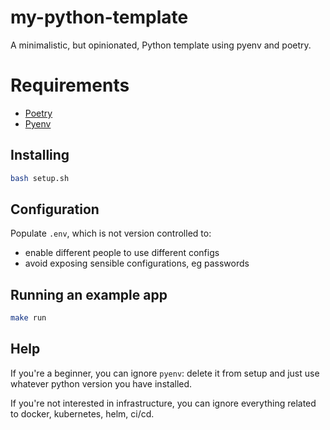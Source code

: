 # my-python-template

A minimalistic, but opinionated, Python template using pyenv and poetry.

# Requirements

- [Poetry](https://python-poetry.org/docs/#installation)
- [Pyenv](https://github.com/pyenv/pyenv#installation)

## Installing

```bash
bash setup.sh
```

## Configuration

Populate `.env`, which is not version controlled to:
- enable different people to use different configs
- avoid exposing sensible configurations, eg passwords

## Running an example app

```bash
make run
```

## Help

If you're a beginner, you can ignore `pyenv`: delete it from setup and just use whatever python version you have installed.

If you're not interested in infrastructure, you can ignore everything related to docker, kubernetes, helm, ci/cd.